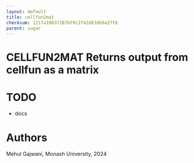 ```yaml
---
layout: default
title: cellfun2mat
checksum: 1217a19837287bf9c2f42d83db9a27f8
parent: sugar
---
```



 
# CELLFUN2MAT Returns output from cellfun as a matrix
 
# TODO
-  docs 
 
# Authors

Mehul Gajwani, Monash University, 2024

